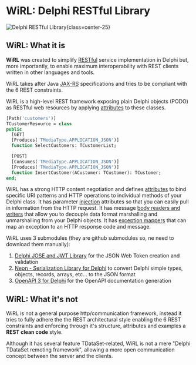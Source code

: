 # WiRL: Delphi RESTful Library

![Delphi RESTful Library](/logo.png){class=center-25}

## WiRL: What it is

**WiRL** was created to simplify [RESTful](https://en.wikipedia.org/wiki/Representational_state_transfer) service implementation in Delphi but, more importantly, to enable maximum interoperability with REST clients written in other languages and tools.

WiRL takes after Java [JAX-RS](https://jax-rs-spec.java.net/) specifications and tries to be compliant with the 6 REST constraints.

WiRL is a high-level REST framework exposing plain Delphi objects (PODO) as RESTful web resources by applying [attributes](/server/attributes) to these classes.

```pascal
[Path('customers')]
TCustomerResource = class
public
  [GET]
  [Produces('TMediaType.APPLICATION_JSON')]
  function SelectCustomers: TCustomerList;

  [POST]
  [Consumes('TMediaType.APPLICATION_JSON')]
  [Produces('TMediaType.APPLICATION_JSON')]
  function InsertCustomer(ACustomer: TCustomer): TCustomer;
end;
```
WiRL has a strong HTTP content negotiation and  defines [attributes](/server/attributes) to bind specific URI patterns and HTTP operations to individual methods of your Delphi class. It has parameter [injection](/server/context-injection) attributes so that you can easily pull in information from the HTTP request. It has message [body readers and writers](/server/entity-providers) that allow you to decouple data format marshalling and unmarshalling from your Delphi objects. It has [exception mappers](/server/exception-handling) that can map an exception to an HTTP response code and message.

WiRL uses 3 submodules (they are github submodules so, ne need to download them manually):
1. [Delphi JOSE and JWT Library](https://github.com/paolo-rossi/delphi-jose-jwt) for the JSON Web Token creation and validation
2. [Neon - Serialization Library for Delphi](https://github.com/paolo-rossi/delphi-neon) to convert Delphi simple types, objects, records, arrays, etc... to the JSON format
3. [OpenAPI 3 for Delphi](https://github.com/paolo-rossi/OpenAPI-Delphi) for the OpenAPI documentation generation

## WiRL: What it's not

WiRL is not a general purpose http/communication framework, instead it tries to fully adhere the the REST architectural style enabling the 6 REST constraints and enforcing through it's structure, attributes and examples a **REST clean code** style.

Although it has several feature TDataSet-related, WiRL is not a mere "Delphi TDataSet remoting framework", allowing a more open communication concept between the server and the clients.

